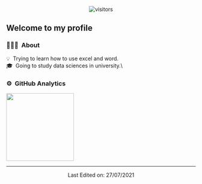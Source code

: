 <p align="center">
    <img align="center" alt="visitors" src="https://i.imgur.com/aC52KJz.png" />
</p>
  <h2 align="left">Welcome to my profile</h2>
</p>

### 👨🏻‍💻 &nbsp;About

💡 &nbsp;Trying to learn how to use excel and word.\
🎓 &nbsp;Going to study data sciences in university.\

### ⚙️ &nbsp;GitHub Analytics

<p align="left">
<a href="https://github.com/KasperiP">
  <img height="180em" src="https://github-readme-stats-eight-theta.vercel.app/api?username=KasperiP&show_icons=true&theme=dark&include_all_commits=true&count_private=true"/>
</a>
</p>



<div align="center">

------
    
Last Edited on: 27/07/2021
